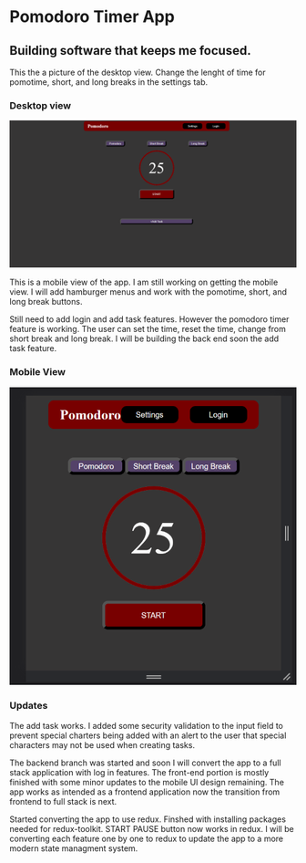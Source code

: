 # Pomodoro Timer App

## Building software that keeps me focused. 

This the a picture of the desktop view. Change the lenght of time for pomotime, short, and long breaks in the settings tab.  

### Desktop view
![appPhoto](./public/1.PNG)

This is a mobile view of the app. I am still working on getting the mobile view. I will add hamburger menus and work with the pomotime, short, and long break buttons. 

Still need to add login and add task features. However the pomodoro timer feature is working. The user can set the time, reset the time, change from short break and long break. I will be building the back end soon the add task feature.  

### Mobile View
![mobileView](./public/2.PNG)


### Updates

The add task works. I added some security validation to the input field to prevent special charters being added with an alert to the user that special characters may not be used when creating tasks. 

The backend branch was started and soon I will convert the app to a full stack application with log in features. The front-end portion is mostly finished with some minor updates to the mobile UI design remaining. The app works as intended as a frontend application now the transition from frontend to full stack is next. 

Started converting the app to use redux. Finshed with installing packages needed for redux-toolkit. START PAUSE button now works in redux. I will be converting each feature one by one to redux to update the app to a more modern state managment system. 
